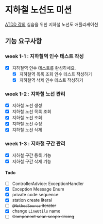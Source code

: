 # 지하철 노선도 미션
[ATDD 강의](https://edu.nextstep.camp/c/R89PYi5H) 실습을 위한 지하철 노선도 애플리케이션



## 기능 요구사항

### week 1-1 : 지하철역 인수 테스트 작성

- [x] 지하철역 인수 테스트를 완성하세요.
  - [x] 지하철역 목록 조회 인수 테스트 작성하기
  - [x] 지하철역 삭제 인수 테스트 작성하기

### week 1-2 : 지하철 노선 관리

- [x] 지하철 노선 생성
- [x] 지하철 노선 목록 조회
- [x] 지하철 노선 조회
- [x] 지하철 노선 수정
- [x] 지하철 노선 삭제

### week 1-3 : 지하철 구간 관리

- [x] 지하철 구간 등록 기능
- [x] 지하철 구간 삭제 기능

#### Todo
- [ ] ControllerAdvice: ExceptionHandler
- [x] Exception Message Enum
- [x] private code sequence
- [x] station create literal
- [ ] ~~`@MethodSource` iterator~~
- [x] change `LineUtils` name
- [ ] ~~Component scan scope slicing~~